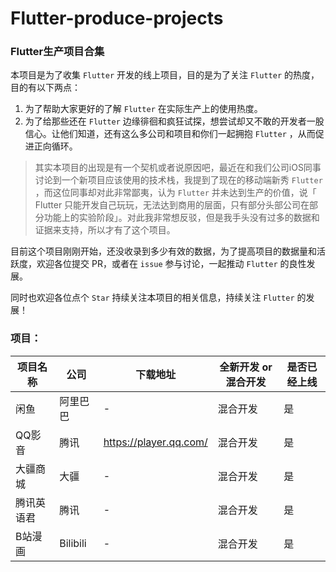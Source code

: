 # Flutter-produce-projects
### Flutter生产项目合集

本项目是为了收集 `Flutter` 开发的线上项目，目的是为了关注 `Flutter` 的热度，目的有以下两点：
1. 为了帮助大家更好的了解 `Flutter` 在实际生产上的使用热度。
2. 为了给那些还在  `Flutter` 边缘徘徊和疯狂试探，想尝试却又不敢的开发者一股信心。让他们知道，还有这么多公司和项目和你们一起拥抱  `Flutter` ，从而促进正向循环。

> 其实本项目的出现是有一个契机或者说原因吧，最近在和我们公司iOS同事讨论到一个新项目应该使用的技术栈，我提到了现在的移动端新秀 `Flutter` ，而这位同事却对此非常鄙夷，认为 `Flutter` 并未达到生产的价值，说「 Flutter 只能开发自己玩玩，无法达到商用的层面，只有部分头部公司在部分功能上的实验阶段」。对此我非常想反驳，但是我手头没有过多的数据和证据来支持，所以才有了这个项目。

目前这个项目刚刚开始，还没收录到多少有效的数据，为了提高项目的数据量和活跃度，欢迎各位提交 PR，或者在 `issue` 参与讨论，一起推动  `Flutter` 的良性发展。

同时也欢迎各位点个 `Star` 持续关注本项目的相关信息，持续关注 `Flutter` 的发展！

### 项目：


| 项目名称 | 公司     | 下载地址               | 全新开发 or 混合开发 | 是否已经上线 |
| -------- | -------- | ---------------------- | -------------------- | ------------ |
| 闲鱼     | 阿里巴巴 | -                      | 混合开发             | 是           |
| QQ影音   | 腾讯     | https://player.qq.com/ | 混合开发             | 是           |
| 大疆商城   | 大疆     |- | 混合开发             | 是           |
| 腾讯英语君   | 腾讯     |- | 混合开发             | 是           |
| B站漫画   | Bilibili     |- | 混合开发             | 是           |
